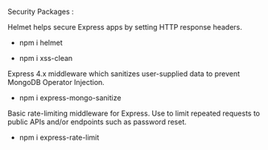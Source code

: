 Security Packages :

Helmet helps secure Express apps by setting HTTP response headers.
  - npm i helmet

  - npm i xss-clean

Express 4.x middleware which sanitizes user-supplied data to prevent MongoDB Operator Injection.
  - npm i express-mongo-sanitize
  
Basic rate-limiting middleware for Express. Use to limit repeated requests to public APIs and/or endpoints such as password reset.
  - npm i express-rate-limit
